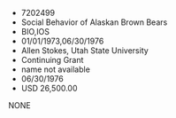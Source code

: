 * 7202499
* Social Behavior of Alaskan Brown Bears
* BIO,IOS
* 01/01/1973,06/30/1976
* Allen Stokes, Utah State University
* Continuing Grant
*   name not available
* 06/30/1976
* USD 26,500.00

NONE